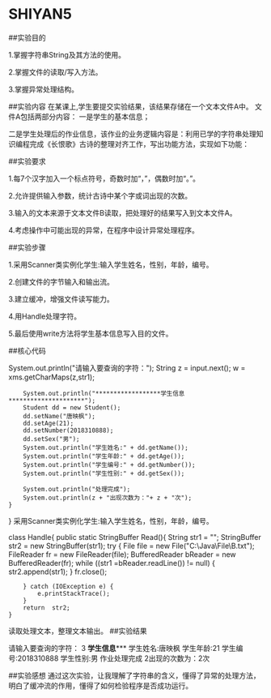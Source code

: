 # SHIYAN5
##实验目的

1.掌握字符串String及其方法的使用。

2.掌握文件的读取/写入方法。

3.掌握异常处理结构。

##实验内容
在某课上,学生要提交实验结果，该结果存储在一个文本文件A中。
文件A包括两部分内容：
一是学生的基本信息；

二是学生处理后的作业信息，该作业的业务逻辑内容是：利用已学的字符串处理知识编程完成《长恨歌》古诗的整理对齐工作，写出功能方法，实现如下功能：

##实验要求

1.每7个汉字加入一个标点符号，奇数时加“，”，偶数时加“。”。

2.允许提供输入参数，统计古诗中某个字或词出现的次数。

3.输入的文本来源于文本文件B读取，把处理好的结果写入到文本文件A。

4.考虑操作中可能出现的异常，在程序中设计异常处理程序。

##实验步骤

1.采用Scanner类实例化学生:输入学生姓名，性别，年龄，编号。

2.创建文件的字节输入和输出流。

3.建立缓冲，增强文件读写能力。

4.用Handle处理字符。

5.最后使用write方法将学生基本信息写入目的文件。

##核心代码

 System.out.println("请输入要查询的字符：");
        String z = input.next();
        w = xms.getCharMaps(z,str1);

        System.out.println("******************学生信息*********************");
        Student dd = new Student();
        dd.setName("唐映枫");
        dd.setAge(21);
        dd.setNumber(2018310888);
        dd.setSex("男");
        System.out.println("学生姓名:" + dd.getName());
        System.out.println("学生年龄:" + dd.getAge());
        System.out.println("学生编号:" + dd.getNumber());
        System.out.println("学生性别:" + dd.getSex());

        System.out.println("处理完成");
        System.out.println(z + "出现次数为："+ z + "次");
    }
}
采用Scanner类实例化学生:输入学生姓名，性别，年龄，编号。

class Handle{
    public static StringBuffer Read(){
        String str1 = "";
        StringBuffer str2 = new StringBuffer(str1);
        try {
            File file = new File("C:\\Java\\File\\B.txt");
            FileReader fr = new FileReader(file);
            BufferedReader bReader = new BufferedReader(fr);
            while ((str1 =bReader.readLine()) != null) {
                str2.append(str1);
            }
            fr.close();


        } catch (IOException e) {
            e.printStackTrace();
        }
        return  str2;
    }
读取处理文本，整理文本输出。
##实验结果

请输入要查询的字符：
3
******************学生信息*********************
学生姓名:唐映枫
学生年龄:21
学生编号:2018310888
学生性别:男
作业处理完成
2出现的次数为：2次

##实验感想
通过这次实验，让我理解了字符串的含义，懂得了异常的处理方法，明白了缓冲流的作用，懂得了如何检验程序是否成功运行。
